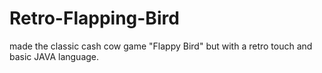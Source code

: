 # Retro-Flapping-Bird
made the classic cash cow game "Flappy Bird" but with a retro touch and basic JAVA language.
